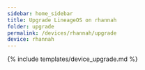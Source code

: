 ```yaml
---
sidebar: home_sidebar
title: Upgrade LineageOS on rhannah
folder: upgrade
permalink: /devices/rhannah/upgrade
device: rhannah
---
```

{% include templates/device_upgrade.md %}
